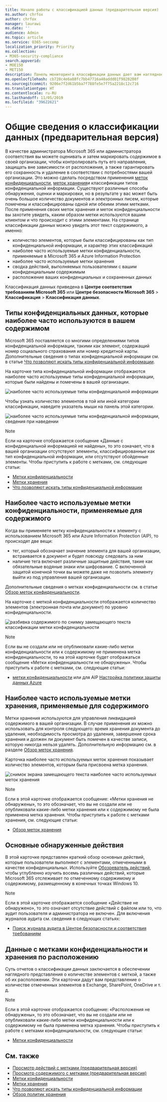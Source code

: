 ```yaml
---
title: Начало работы с классификацией данных (предварительная версия)
ms.author: chrfox
author: chrfox
manager: laurawi
ms.date: ''
audience: Admin
ms.topic: article
ms.service: O365-seccomp
localization_priority: Priority
ms.collection:
- M365-security-compliance
search.appverid:
- MOE150
- MET150
description: Панель мониторинга классификации данных дает вам наглядное представление о количестве найденных и классифицированных конфиденциальных данных в вашей организации.
ms.openlocfilehash: cb728c4e6a88fc7bb47716a40addd01f9828208f
ms.sourcegitcommit: 9206e7f2d61b5ba7f788fe5e7f75a2218c12c716
ms.translationtype: HT
ms.contentlocale: ru-RU
ms.lasthandoff: 11/05/2019
ms.locfileid: "39622621"
---
```

# <a name="data-classification-overview-preview"></a>Общие сведения о классификации данных (предварительная версия)

В качестве администратора Microsoft 365 или администратора соответствия вы можете оценивать и затем маркировать содержимое в своей организации, чтобы контролировать путь его направления, защищать вне зависимости от расположения, а также гарантировать его сохранность и удаление в соответствии с потребностями вашей организации. Это можно сделать посредством применения [меток конфиденциальности](sensitivity-labels.md), [меток хранения](labels.md)и классификации типов конфиденциальной информации. Существуют различные способы обнаружения, оценки и маркировки, но в результате у вас может быть очень большое количество документов и электронных писем, которые помечены и классифицированы одной или обеими этими метками. После применения своих меток хранения и меток конфиденциальности вы захотите увидеть, каким образом метки используются вашим клиентом и что происходит с этими элементами. На странице классификации данных можно увидеть этот текст содержимого, а именно:

- количество элементов, которые были классифицированы как тип конфиденциальной информации, и характер этих классификаций
- наиболее часто используемые метки конфиденциальности, применяемые в Microsoft 365 и Azure Information Protection
- наиболее часто используемые метки хранения
- сводка действий, выполняемых пользователями с вашим конфиденциальным содержимым
- расположение ваших конфиденциальных и сохраненных данных

Классификация данных приведена в **Центре соответствия требованиям Microsoft 365** или **Центре безопасности Microsoft 365** > **Классификация** > **Классификация данных**.

## <a name="sensitive-information-types-used-most-in-your-content"></a>Типы конфиденциальных данных, которые наиболее часто используются в вашем содержимом

Microsoft 365 поставляется со многими определениями типов конфиденциальной информации, такими как элемент, содержащий номер социального страхования или номер кредитной карты. Дополнительные сведения о типах конфиденциальной информации см. в статье [Что позволяют искать типы конфиденциальной информации](what-the-sensitive-information-types-look-for.md).

На карточке типа конфиденциальной информации отображаются наиболее часто используемые типы конфиденциальной информации, которые были найдены и помечены в вашей организации.

![наиболее часто используемые типы конфиденциальной информации](media/data-classification-sens-info-types-card.png)

Чтобы узнать количество элементов в той или иной категории классификации, наведите указатель мыши на панель этой категории.

![наиболее часто используемые типы конфиденциальной информации, сведения при наведении](media/data-classification-sens-info-types-hover.png)

> [!NOTE]
> Если на карточке отображается сообщение «Данные с конфиденциальной информацией не найдены», то это означает, что в вашей организации отсутствуют элементы, классифицированные как тип конфиденциальной информации, или отсутствуют обойденные элементы. Чтобы приступить к работе с метками, см. следующие статьи:
>- [Метки конфиденциальности](sensitivity-labels.md)
>- [Метки хранения](labels.md)
>- [Что позволяют искать типы конфиденциальной информации](what-the-sensitive-information-types-look-for.md)

## <a name="top-sensitivity-labels-applied-to-content"></a>Наиболее часто используемые метки конфиденциальности, применяемые для содержимого

Когда вы применяете метку конфиденциальности к элементу с использованием Microsoft 365 или Azure Information Protection (AIP), то происходят две вещи:

- тег, который обозначает значение элемента для вашей организации, встраивается в документ и будет повсюду следовать за ним
- наличие тега включает различные защитные действия, такие как обязательные водяные знаки или шифрование. С включенной защитой конечной точки вы можете даже не позволить элементу выйти из под управления вашей организации.

Дополнительные сведения о метках конфиденциальности см. в статье [Обзор меток конфиденциальности](sensitivity-labels.md).

На карточке с меткой конфиденциальности отображается количество элементов (электронная почта или документ) по уровню конфиденциальности.

![разбивка содержимого по снимку замещающего текста классификации метки конфиденциальности](media/data-classification-top-sensitivity-labels-applied.png)

> [!NOTE]
> Если вы не создали или не опубликовали какие-либо метки конфиденциальности или к содержимому не применена метка конфиденциальности, то на этой карточке будет отображаться сообщение «Метки конфиденциальности не обнаружены». Чтобы приступить к работе с метками, см. следующие статьи:
>- [метки конфиденциальности](sensitivity-labels.md) или для AIP [Настройка политики защиты данных Azure](https://docs.microsoft.com/azure/information-protection/configure-policy)

## <a name="top-retention-labels-applied-to-content"></a>Наиболее часто используемые метки хранения, применяемые для содержимого

Метки хранения используются для управления ликвидацией содержимого в вашей организации. В случае применения их можно использовать для контроля следующего: время хранения документа до удаления, необходимость просмотра до удаления, завершение срока хранения и должен ли документ быть помечен в качестве записи, которую никогда нельзя удалять. Дополнительную информацию см. в разделе [Обзор меток хранения](labels.md).

Карточка наиболее часто используемых меток хранения показывает количество элементов, которым была присвоена метка хранения.

![снимок экрана замещающего текста наиболее часто используемых меток хранения](media/data-classification-top-retention-labels-applied.png)

> [!NOTE]
> Если в этой карточке отображается сообщение: «Метки хранения не обнаружены», то это обозначает, что вы не создали или не опубликовали какие-либо метки хранения или к содержимому не была применена метка хранения. Чтобы приступить к работе с метками хранения, см. следующие статьи:
>- [Обзор меток хранения](labels.md)

## <a name="top-activities-detected"></a>Основные обнаруженные действия

В этой карточке представлен краткий обзор основных действий, которые пользователи выполняют с элементами, отмеченными в качестве конфиденциальных. Используйте [Обозреватель действий](data-classification-activity-explorer.md), чтобы углубленно изучить восемь различных действий, которые Microsoft 365 отслеживает по отмеченному содержимому и содержимому, размещенному в конечных точках Windows 10.

> [!NOTE]
> Если в этой карточке отображается сообщение «Действие не обнаружено», то это означает отсутствие действий с файлом или то, что аудит пользователя и администратора не включен. Для включения журналов аудита см. сведения в следующих статьях:
>- [Поиск журнала аудита в Центре безопасности и соответствия требованиям](search-the-audit-log-in-security-and-compliance.md)

## <a name="sensitivity-and-retention-labeled-data-by-location"></a>Данные с метками конфиденциальности и хранения по расположению

Суть отчетов о классификации данных заключается в обеспечении наглядного представления о количестве элементов с меткой, а также об их расположении. Эти карточки дадут вам представление о количестве отмеченных элементов в Exchange, SharePoint, OneDrive и т. д.

> [!NOTE]
> Если в этой карточке отображается сообщение: «Расположения не обнаружены», то это обозначает, что вы не создали или не опубликовали какие-либо метки конфиденциальности или к содержимому не была применена метка хранения. Чтобы приступить к работе с метками конфиденциальности, см. следующие статьи:
>- [Метки конфиденциальности](sensitivity-labels.md)

## <a name="see-also"></a>См. также

- [Просмотр действий с метками (предварительная версия)](data-classification-activity-explorer.md)
- [Просмотр содержимого с метками (предварительная версия)](data-classification-content-explorer.md)
- [Метки конфиденциальности](sensitivity-labels.md)
- [Метки хранения](labels.md)
- [Что позволяют искать типы конфиденциальной информации](what-the-sensitive-information-types-look-for.md)
- [Обзор политик хранения](retention-policies.md)
